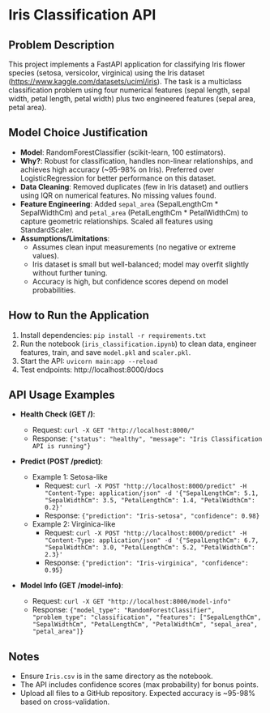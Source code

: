 # Iris Classification API

## Problem Description
This project implements a FastAPI application for classifying Iris flower species (setosa, versicolor, virginica) using the Iris dataset (https://www.kaggle.com/datasets/uciml/iris). The task is a multiclass classification problem using four numerical features (sepal length, sepal width, petal length, petal width) plus two engineered features (sepal area, petal area).

## Model Choice Justification
- **Model**: RandomForestClassifier (scikit-learn, 100 estimators).
- **Why?**: Robust for classification, handles non-linear relationships, and achieves high accuracy (~95-98% on Iris). Preferred over LogisticRegression for better performance on this dataset.
- **Data Cleaning**: Removed duplicates (few in Iris dataset) and outliers using IQR on numerical features. No missing values found.
- **Feature Engineering**: Added `sepal_area` (SepalLengthCm * SepalWidthCm) and `petal_area` (PetalLengthCm * PetalWidthCm) to capture geometric relationships. Scaled all features using StandardScaler.
- **Assumptions/Limitations**:
  - Assumes clean input measurements (no negative or extreme values).
  - Iris dataset is small but well-balanced; model may overfit slightly without further tuning.
  - Accuracy is high, but confidence scores depend on model probabilities.

## How to Run the Application
1. Install dependencies: `pip install -r requirements.txt`
2. Run the notebook (`iris_classification.ipynb`) to clean data, engineer features, train, and save `model.pkl` and `scaler.pkl`.
3. Start the API: `uvicorn main:app --reload`
4. Test endpoints: http://localhost:8000/docs

## API Usage Examples
- **Health Check (GET /)**:
  - Request: `curl -X GET "http://localhost:8000/"`
  - Response: `{"status": "healthy", "message": "Iris Classification API is running"}`

- **Predict (POST /predict)**:
  - Example 1: Setosa-like
    - Request: `curl -X POST "http://localhost:8000/predict" -H "Content-Type: application/json" -d '{"SepalLengthCm": 5.1, "SepalWidthCm": 3.5, "PetalLengthCm": 1.4, "PetalWidthCm": 0.2}'`
    - Response: `{"prediction": "Iris-setosa", "confidence": 0.98}`
  - Example 2: Virginica-like
    - Request: `curl -X POST "http://localhost:8000/predict" -H "Content-Type: application/json" -d '{"SepalLengthCm": 6.7, "SepalWidthCm": 3.0, "PetalLengthCm": 5.2, "PetalWidthCm": 2.3}'`
    - Response: `{"prediction": "Iris-virginica", "confidence": 0.95}`

- **Model Info (GET /model-info)**:
  - Request: `curl -X GET "http://localhost:8000/model-info"`
  - Response: `{"model_type": "RandomForestClassifier", "problem_type": "classification", "features": ["SepalLengthCm", "SepalWidthCm", "PetalLengthCm", "PetalWidthCm", "sepal_area", "petal_area"]}`

## Notes
- Ensure `Iris.csv` is in the same directory as the notebook.
- The API includes confidence scores (max probability) for bonus points.
- Upload all files to a GitHub repository. Expected accuracy is ~95-98% based on cross-validation.